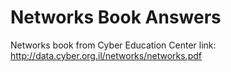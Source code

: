 # Networks Book Answers
Networks book from Cyber Education Center
link: http://data.cyber.org.il/networks/networks.pdf
